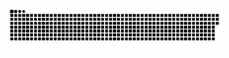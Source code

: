 <div align="center">
  <img src="https://raw.githubusercontent.com/AbhaySuyal/AbhaySuyal/output/github-snake-dark.svg" alt="snake gif" />
</div>

